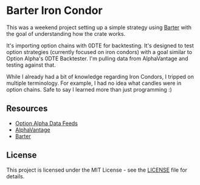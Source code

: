# Barter Iron Condor

This was a weekend project setting up a simple strategy using [Barter](https://github.com/barter-rs/barter-rs) with the goal of understanding how the crate works.

It's importing option chains with 0DTE for backtesting. It's designed to test option strategies (currently focused on iron condors) with a goal similar to Option Alpha's 0DTE Backtester. I'm pulling data from AlphaVantage and testing against that.

While I already had a bit of knowledge regarding Iron Condors, I tripped on multiple terminology. For example, I had no idea what candles were in option chains. Safe to say I learned more than just programming :)

## Resources
- [Option Alpha Data Feeds](https://optionalpha.com/help/data-feeds)
- [AlphaVantage](https://www.alphavantage.co/)
- [Barter](https://github.com/barter-rs/barter-rs)

## License

This project is licensed under the MIT License - see the [LICENSE](LICENSE) file for details.
